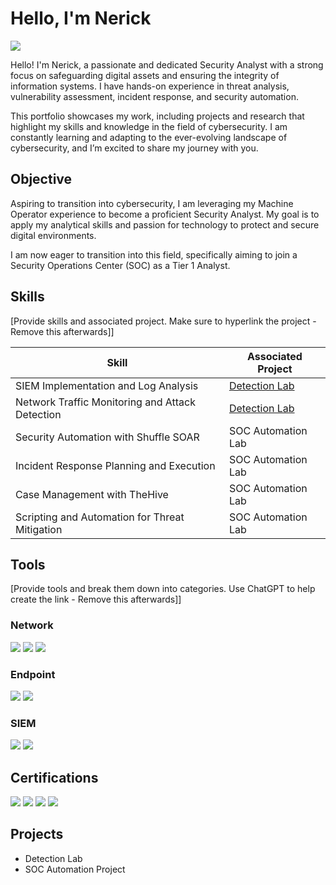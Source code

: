 # Hello, I'm Nerick
<a href="https://www.linkedin.com/in/nerick-martinez-1a3995171/"><img src="https://img.shields.io/badge/-LinkedIn-0072b1?&style=for-the-badge&logo=linkedin&logoColor=white" /></a>

Hello! I'm Nerick, a passionate and dedicated Security Analyst with a strong focus on safeguarding digital assets and ensuring the integrity of information systems. I have hands-on experience in threat analysis, vulnerability assessment, incident response, and security automation.

This portfolio showcases my work, including projects and research that highlight my skills and knowledge in the field of cybersecurity. I am constantly learning and adapting to the ever-evolving landscape of cybersecurity, and I’m excited to share my journey with you.

## Objective
Aspiring to transition into cybersecurity, I am leveraging my Machine Operator experience to become a proficient Security Analyst. My goal is to apply my analytical skills and passion for technology to protect and secure digital environments.

I am now eager to transition into this field, specifically aiming to join a Security Operations Center (SOC) as a Tier 1 Analyst.

## Skills
[Provide skills and associated project. Make sure to hyperlink the project - Remove this afterwards]]

| Skill                                         | Associated Project         |
|-----------------------------------------------|----------------------------|
| SIEM Implementation and Log Analysis          | <a href="https://google.com">Detection Lab</a>|
| Network Traffic Monitoring and Attack Detection | <a href="https://google.com">Detection Lab</a>|
| Security Automation with Shuffle SOAR         | SOC Automation Lab|
| Incident Response Planning and Execution      | SOC Automation Lab|
| Case Management with TheHive                  | SOC Automation Lab|
| Scripting and Automation for Threat Mitigation | SOC Automation Lab|

## Tools
[Provide tools and break them down into categories. Use ChatGPT to help create the link - Remove this afterwards]]

### Network
<div>
    <img src="https://img.shields.io/badge/-Wireshark-1679A7?&style=for-the-badge&logo=Wireshark&logoColor=white" />
    <img src="https://img.shields.io/badge/-Suricata-EF3B2D?&style=for-the-badge&logo=Suricata&logoColor=white" />
    <img src="https://img.shields.io/badge/-Zeek-777BB4?&style=for-the-badge&logo=Zeek&logoColor=white" />
</div>

### Endpoint
<div>
    <img src="https://img.shields.io/badge/-Wazuh-00A4EF?style=for-the-badge&logo=Wazuh&logoColor=white" />
    <img src="https://img.shields.io/badge/-Velociraptor-4B275F?&style=for-the-badge&logo=Velociraptor&logoColor=white" />
</div>

### SIEM
<div>
    <img src="https://img.shields.io/badge/-Splunk-000000?&style=for-the-badge&logo=Splunk&logoColor=white" />
    <img src="https://img.shields.io/badge/-Elastic-005571?&style=for-the-badge&logo=Elastic&logoColor=white" />
</div>

## Certifications

<div>
<img src="https://img.shields.io/badge/-Google_Cybersecurity_Certificate-4285F4?style=for-the-badge&logo=google&logoColor=white" />
<img src="https://img.shields.io/badge/-Security%2B-FF0000?&style=for-the-badge&logo=CompTIA&logoColor=white" />
<img src="https://img.shields.io/badge/-A%2B-FF0000?style=for-the-badge&logo=CompTIA&logoColor=white" />
<img src="https://img.shields.io/badge/-Blue_Team_Level_One-007ACC?style=for-the-badge&logo=security&logoColor=white" />

</div>

## Projects
- Detection Lab
- SOC Automation Project
